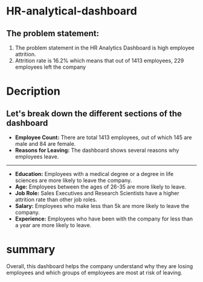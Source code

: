 # HR-analytical-dashboard

## The problem statement:
1.	The problem statement in the HR Analytics Dashboard is high employee attrition.
2.	Attrition rate is 16.2% which means that out of 1413 employees, 229 employees left the company


 # Decription
 ## Let's break down the different sections of the dashboard
-	**Employee Count:** There are total 1413 employees, out of which 145 are male and 84 are female.
-	**Reasons for Leaving:** The dashboard shows several reasons why employees leave.

  --------------------------------
-	**Education:** Employees with a medical degree or a degree in life sciences are more likely to leave the company.
-	**Age:** Employees between the ages of 26-35 are more likely to leave.
-	**Job Role:** Sales Executives and Research Scientists have a higher attrition rate than other job roles.
-	**Salary:** Employees who make less than 5k are more likely to leave the company.
-	**Experience:** Employees who have been with the company for less than a year are more likely to leave.

# summary
Overall, this dashboard helps the company understand why they are losing employees and which groups of employees are most at risk of leaving. 
